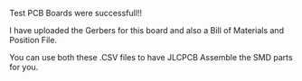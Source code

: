 Test PCB Boards were successfull!!

I have uploaded the Gerbers for this board and also a Bill of Materials and Position File.

You can use both these .CSV files to have JLCPCB Assemble the SMD parts for you.
